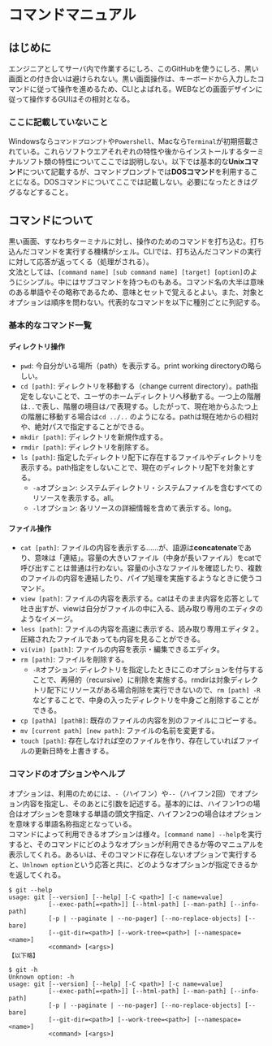 # コマンドマニュアル
## はじめに
エンジニアとしてサーバ内で作業するにしろ、このGitHubを使うにしろ、黒い画面との付き合いは避けられない。黒い画面操作は、キーボードから入力したコマンドに従って操作を進めるため、CLIとよばれる。WEBなどの画面デザインに従って操作するGUIはその相対となる。
### ここに記載していないこと
Windowsなら`コマンドプロンプト`や`Powershell`、Macなら`Terminal`が初期搭載されている。これらソフトウエアそれぞれの特性や後からインストールするターミナルソフト類の特性についてここでは説明しない。以下では基本的な**Unixコマンド**について記載するが、コマンドプロンプトでは**DOSコマンド**を利用することになる。DOSコマンドについてここでは記載しない。必要になったときはググるなどすること。

## コマンドについて
黒い画面、すなわちターミナルに対し、操作のためのコマンドを打ち込む。打ち込んだコマンドを実行する機構がシェル。CLIでは、打ち込んだコマンドの実行に対して応答が返ってくる（処理がされる）。  
文法としては、`[command name] [sub command name] [target] [option]`のようにシンプル。中にはサブコマンドを持つものもある。コマンド名の大半は意味のある単語やその略称であるため、意味とセットで覚えるとよい。また、対象とオプションは順序を問わない。代表的なコマンドを以下に種別ごとに列記する。
### 基本的なコマンド一覧
#### ディレクトリ操作
- `pwd`: 今自分がいる場所（path）を表示する。print working directoryの略らしい。
- `cd [path]`: ディレクトリを移動する（change current directory）。path指定をしないことで、ユーザのホームディレクトリへ移動する。一つ上の階層は`..`で表し、階層の境目は`/`で表現する。したがって、現在地からふたつ上の階層に移動する場合は`cd ../..` のようになる。pathは現在地からの相対や、絶対パスで指定することができる。
- `mkdir [path]`: ディレクトリを新規作成する。
- `rmdir [path]`: ディレクトリを削除する。
- `ls [path]`: 指定したディレクトリ配下に存在するファイルやディレクトリを表示する。path指定をしないことで、現在のディレクトリ配下を対象とする。
  - `-a`オプション: システムディレクトリ・システムファイルを含むすべてのリソースを表示する。all。
  - `-l`オプション: 各リソースの詳細情報を含めて表示する。long。
#### ファイル操作
- `cat [path]`: ファイルの内容を表示する……が、語源は**concatenate**であり、意味は「連結」。容量の大きいファイル（中身が長いファイル）をcatで呼び出すことは普通は行わない。容量の小さなファイルを確認したり、複数のファイルの内容を連結したり、パイプ処理を実施するようなときに使うコマンド。
- `view [path]`: ファイルの内容を表示する。catはそのまま内容を応答として吐き出すが、viewは自分がファイルの中に入る、読み取り専用のエディタのようなイメージ。
- `less [path]`: ファイルの内容を高速に表示する、読み取り専用エディタ２。圧縮されたファイルであっても内容を見ることができる。
- `vi(vim) [path]`: ファイルの内容を表示・編集できるエディタ。
- `rm [path]`: ファイルを削除する。
  - `-R`オプション: ディレクトリを指定したときにこのオプションを付与することで、再帰的（recursive）に削除を実施する。rmdirは対象ディレクトリ配下にリソースがある場合削除を実行できないので、`rm [path] -R`などすることで、中身の入ったディレクトリを中身ごと削除することができる。
- `cp [pathA] [pathB]`: 既存のファイルの内容を別のファイルにコピーする。
- `mv [current path] [new path]`: ファイルの名前を変更する。
- `touch [path]`: 存在しなければ空のファイルを作り、存在していればファイルの更新日時を上書きする。
### コマンドのオプションやヘルプ
オプションは、利用のためには、`-`（ハイフン）や`--`（ハイフン2回）でオプション内容を指定し、そのあとに引数を記述する。基本的には、ハイフン1つの場合はオプションを意味する単語の頭文字指定、ハイフン2つの場合はオプションを意味する単語名称指定となっている。  
コマンドによって利用できるオプションは様々。`[command name] --help`を実行すると、そのコマンドにどのようなオプションが利用できるか等のマニュアルを表示してくれる。あるいは、そのコマンドに存在しないオプションで実行すると、`Unlnown option`という応答と共に、どのようなオプションが指定できるかを返してくれる。
```
$ git --help
usage: git [--version] [--help] [-C <path>] [-c name=value]
           [--exec-path[=<path>]] [--html-path] [--man-path] [--info-path]
           [-p | --paginate | --no-pager] [--no-replace-objects] [--bare]
           [--git-dir=<path>] [--work-tree=<path>] [--namespace=<name>]
           <command> [<args>]
【以下略】

$ git -h
Unknown option: -h
usage: git [--version] [--help] [-C <path>] [-c name=value]
           [--exec-path[=<path>]] [--html-path] [--man-path] [--info-path]
           [-p | --paginate | --no-pager] [--no-replace-objects] [--bare]
           [--git-dir=<path>] [--work-tree=<path>] [--namespace=<name>]
           <command> [<args>]
```
